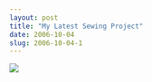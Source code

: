 ```yaml
---
layout: post
title: "My Latest Sewing Project"
date: 2006-10-04
slug: 2006-10-04-1
---
```


 ![](/visible-light/images/assets/IMG_1339.jpg) 
